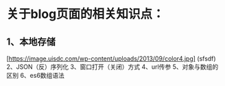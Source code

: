 # 关于blog页面的相关知识点：
## 1、本地存储
[https://image.uisdc.com/wp-content/uploads/2013/09/color4.jpg] (sfsdf)
2、JSON（反）序列化
3、窗口打开（关闭）方式
4、url传参
5、对象与数组的区别
6、es6数组语法

